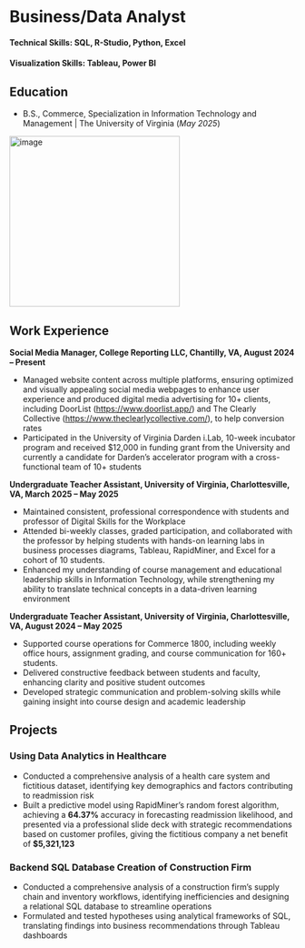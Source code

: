 # Business/Data Analyst

#### Technical Skills: SQL, R-Studio, Python, Excel
#### Visualization Skills: Tableau, Power BI

## Education
 - B.S., Commerce, Specialization in Information Technology and Management | The University of Virginia (_May 2025_)
<img width="300" height="300" alt="image" src="https://github.com/user-attachments/assets/61436eeb-c4a3-4a6e-9d2d-8e79b843f0b0" />


## Work Experience
**Social Media Manager, College Reporting LLC, Chantilly, VA, August 2024 – Present** 
- Managed website content across multiple platforms, ensuring optimized and visually appealing social media webpages to enhance user experience and produced digital media advertising for 10+ clients, including DoorList (https://www.doorlist.app/) and The Clearly Collective (https://www.theclearlycollective.com/), to help conversion rates
- Participated in the University of Virginia Darden i.Lab, 10-week incubator program and received $12,000 in funding grant from the University and currently a candidate for Darden’s accelerator program with a cross-functional team of 10+ students 

**Undergraduate Teacher Assistant, University of Virginia, Charlottesville, VA,	March 2025 – May 2025**
- Maintained consistent, professional correspondence with students and professor of Digital Skills for the Workplace
- Attended bi-weekly classes, graded participation, and collaborated with the professor by helping students with hands-on learning labs in business processes diagrams, Tableau, RapidMiner, and Excel for a cohort of 10 students.
- Enhanced my understanding of course management and educational leadership skills in Information Technology, while strengthening my ability to translate technical concepts in a data-driven learning environment 

**Undergraduate Teacher Assistant, University of Virginia, Charlottesville, VA, August 2024 – May 2025** 
- Supported course operations for Commerce 1800, including weekly office hours, assignment grading, and course communication for 160+ students.
- Delivered constructive feedback between students and faculty, enhancing clarity and positive student outcomes
- Developed strategic communication and problem-solving skills while gaining insight into course design and academic leadership

## Projects
### Using Data Analytics in Healthcare
- Conducted a comprehensive analysis of a health care system and fictitious dataset, identifying key demographics and factors contributing to readmission risk
- Built a predictive model using RapidMiner’s random forest algorithm, achieving a **64.37%** accuracy in forecasting readmission likelihood, and presented via a professional slide deck with strategic recommendations based on customer profiles, giving the fictitious company a net benefit of **$5,321,123**
### Backend SQL Database Creation of Construction Firm
- Conducted a comprehensive analysis of a construction firm’s supply chain and inventory workflows, identifying inefficiencies and designing a relational SQL database to streamline operations 
- Formulated and tested hypotheses using analytical frameworks of SQL, translating findings into business recommendations through Tableau dashboards 
